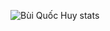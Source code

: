 ![Bùi Quốc Huy stats](https://github-readme-stats.vercel.app/api?username=buiquochuy2k1&show_icons=true&theme=radical)
